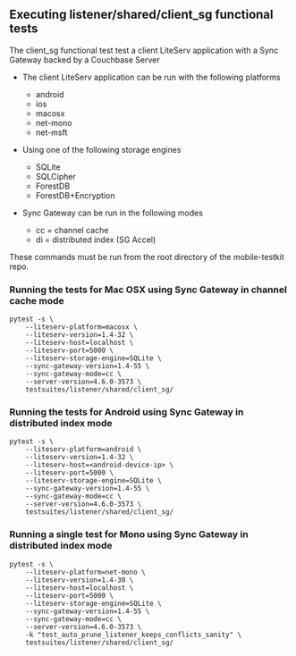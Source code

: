 ## Executing listener/shared/client_sg functional tests

The client_sg functional test test a client LiteServ application with a Sync Gateway backed by a Couchbase Server

- The client LiteServ application can be run with the following platforms
    - android
    - ios
    - macosx
    - net-mono
    - net-msft

- Using one of the following storage engines
    - SQLite
    - SQLCipher
    - ForestDB
    - ForestDB+Encryption

- Sync Gateway can be run in the following modes
    - cc = channel cache
    - di = distributed index (SG Accel)

These commands must be run from the root directory of the mobile-testkit repo.

### Running the tests for Mac OSX using Sync Gateway in channel cache mode

```
pytest -s \
    --liteserv-platform=macosx \
    --liteserv-version=1.4-32 \
    --liteserv-host=localhost \
    --liteserv-port=5000 \
    --liteserv-storage-engine=SQLite \
    --sync-gateway-version=1.4-55 \
    --sync-gateway-mode=cc \ 
    --server-version=4.6.0-3573 \
    testsuites/listener/shared/client_sg/
```

### Running the tests for Android using Sync Gateway in distributed index mode

```
pytest -s \
    --liteserv-platform=android \
    --liteserv-version=1.4-32 \
    --liteserv-host=<android-device-ip> \
    --liteserv-port=5000 \
    --liteserv-storage-engine=SQLite \
    --sync-gateway-version=1.4-55 \
    --sync-gateway-mode=cc \ 
    --server-version=4.6.0-3573 \
    testsuites/listener/shared/client_sg/
```

### Running a single test for Mono using Sync Gateway in distributed index mode

```
pytest -s \
    --liteserv-platform=net-mono \
    --liteserv-version=1.4-30 \
    --liteserv-host=localhost \
    --liteserv-port=5000 \
    --liteserv-storage-engine=SQLite \
    --sync-gateway-version=1.4-55 \
    --sync-gateway-mode=cc \ 
    --server-version=4.6.0-3573 \
    -k "test_auto_prune_listener_keeps_conflicts_sanity" \
    testsuites/listener/shared/client_sg/
```